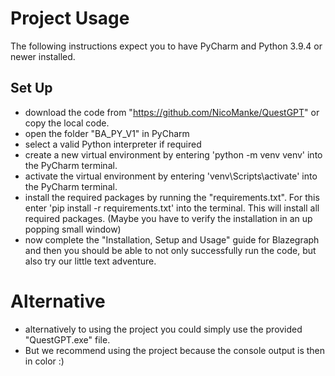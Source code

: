 # Project Usage
The following instructions expect you to have PyCharm and Python 3.9.4 or newer installed.

## Set Up
- download the code from "https://github.com/NicoManke/QuestGPT" or copy the local code.
- open the folder "BA_PY_V1" in PyCharm
- select a valid Python interpreter if required 
- create a new virtual environment by entering 'python -m venv venv' into the PyCharm terminal.
- activate the virtual environment by entering 'venv\Scripts\activate' into the PyCharm terminal.
- install the required packages by running the "requirements.txt". For this enter 'pip install -r requirements.txt' into the terminal. This will install all required packages. (Maybe you have to verify the installation in an up popping small window)
- now complete the "Installation, Setup and Usage" guide for Blazegraph and then you should be able to not only successfully run the code, but also try our little text adventure.

# Alternative
- alternatively to using the project you could simply use the provided "QuestGPT.exe" file.
- But we recommend using the project because the console output is then in color :)
